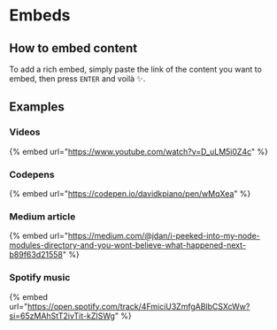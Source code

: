 # Embeds

## How to embed content <a href="how-to-embed-content" id="how-to-embed-content"></a>

To add a rich embed, simply paste the link of the content you want to embed, then press `ENTER` and voilà ✨.

## Examples

### Videos

{% embed url="https://www.youtube.com/watch?v=D_uLM5i0Z4c" %}

### Codepens

{% embed url="https://codepen.io/davidkpiano/pen/wMqXea" %}

### Medium article

{% embed url="https://medium.com/@jdan/i-peeked-into-my-node-modules-directory-and-you-wont-believe-what-happened-next-b89f63d21558" %}

### Spotify music

{% embed url="https://open.spotify.com/track/4FmiciU3ZmfgABlbCSXcWw?si=65zMAhStT2ivTit-kZISWg" %}
